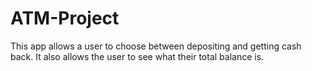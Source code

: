 # ATM-Project
This app allows a user to choose between depositing and getting cash back. It also allows the user to see what their total balance is. 
